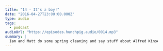 ```yaml
---
title: "14 - It's a boy!"
date: "2016-04-27T23:00:00.000Z"
type: audio
tags:
  - podcast
audioUrl: "https://episodes.hunchpig.audio/0014.mp3"
summary: |
  Ian and Matt do some spring cleaning and say stuff about Alfred Kinsey, recording music, parenting, etc. Contact us at http://twitter.com/hunchpig for sponsorship opportunities. Our next sponsorship is available for free!
---
```

